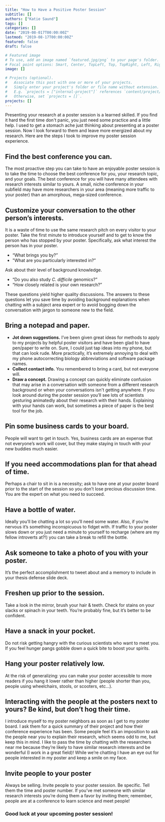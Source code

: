 ```yaml
---
title: "How to Have a Positive Poster Session"
subtitle: []
authors: ["Katie Saund"]
tags: []
categories: []
date: "2019-08-017T00:00:00Z"
lastmod: "2019-08-17T00:00:00Z"
featured: false
draft: false

# Featured image
# To use, add an image named `featured.jpg/png` to your page's folder.
# Focal point options: Smart, Center, TopLeft, Top, TopRight, Left, Right, BottomLeft, Bottom, BottomRight
image: []

# Projects (optional).
#   Associate this post with one or more of your projects.
#   Simply enter your project's folder or file name without extension.
#   E.g. `projects = ["internal-project"]` references `content/project/deep-learning/index.md`.
#   Otherwise, set `projects = []`.
projects: []
---
```


Presenting your research at a poster session is a learned skilled. If you find it hard the first time don't panic, you just need some practice and a little help. I used to get a stomach ache just thinking about presenting at a poster session. Now I look forward to them and leave more energized about my research. Here are the steps I took to improve my poster session experience.

## Find the best conference you can.
The most proactive step you can take to have an enjoyable poster session is to take the time to choose the best conference for you, your research topic, and your goals. The best conference for you will have many attendees with research interests similar to yours. A small, niche conference in your subfield may have more researchers in your area (meaning more traffic to your poster) than an amorphous, mega-sized conference. 

## Customize your conversation to the other person’s interests.
It is a waste of time to use the same research pitch on every visitor to your poster. Take the first minute to introduce yourself and to get to know the person who has stopped by your poster. Specifically, ask what interest the person has in your poster. 

* “What brings you by?” 
* "What are you particularly interested in?” 

Ask about their level of background knowledge. 

* “Do you also study *C. difficile* genomics?” 
* “How closely related is your own research?” 

These questions yield higher quality discussions. The answers to these questions let you save time by avoiding background explanations when chatting with a subject area expert or to avoid bogging down the conversation with jargon to someone new to the field. 

## Bring a notepad and paper.

* **Jot down suggestions.** I’ve been given great ideas for methods to apply to my projects by helpful poster visitors and have been glad to have pen/paper to write on. Sure, I could just tap ideas into my phone, but that can look rude. More practically, it’s extremely annoying to deal with my phone autocorrecting biology abbreviations and software package names.  
* **Collect contact info.** You remembered to bring a card, but not everyone will.
* **Draw a concept.** Drawing a concept can quickly eliminate confusion that may arise in a conversation with someone from a different research background or when your conversations isn't getting anywhere. If you look around during the poster session you’ll see lots of scientists gesturing animatedly about their research with their hands. Explaining with your hands can work, but sometimes a piece of paper is the best tool for the job.  

## Pin some business cards to your board. 
People will want to get in touch. Yes, business cards are an expense that not everyone’s work will cover, but they make staying in touch with your new buddies much easier. 

## If you need accommodations plan for that ahead of time. 
Perhaps a chair to sit in is a necessity; ask to have one at your poster board prior to the start of the session so you don’t lose precious discussion time. You are the expert on what you need to succeed. 

## Have a bottle of water. 
Ideally you’ll be chatting a lot so you’ll need some water. Also, if you’re nervous it’s something inconspicuous to fidget with. If traffic to your poster slows down or you just need a minute to yourself to recharge (where are my fellow introverts at?!) you can take a break to refill the bottle.  

## Ask someone to take a photo of you with your poster.
It’s the perfect accomplishment to tweet about and a memory to include in your thesis defense slide deck.

## Freshen up prior to the session. 
Take a look in the mirror, brush your hair & teeth. Check for stains on your slacks or spinach in your teeth. You’re probably fine, but it’s better to be confident. 

## Have a snack in your pocket. 
Do not risk getting hangry with the curious scientists who want to meet you. If you feel hunger pangs gobble down a quick bite to boost your spirits. 

## Hang your poster relatively low. 
At the risk of generalizing: you can make your poster accessible to more readers if you hang it lower rather than higher (people shorter than you, people using wheelchairs, stools, or scooters, etc...).

## Interacting with the people at the posters next to yours? Be kind, but don’t hog their time.
I introduce myself to my poster neighbors as soon as I get to my poster board. I ask them for a quick summary of their project and how their conference experience has been. Some people feel it’s an imposition to ask the people near you to explain their research, which seems odd to me, but keep this in mind. I like to pass the time by chatting with the researchers near me because they’re likely to have similar research interests and be wonderful (I work in a great field)! While we’re chatting I have an eye out for people interested in my poster and keep a smile on my face. 

## Invite people to your poster
Always be selling. Invite people to your poster session. Be specific. Tell them the time and poster number. If you’ve met someone with similar research interests you’re doing them a favor by inviting them; remember, people are at a conference to learn science and meet people! 

### Good luck at your upcoming poster session!

